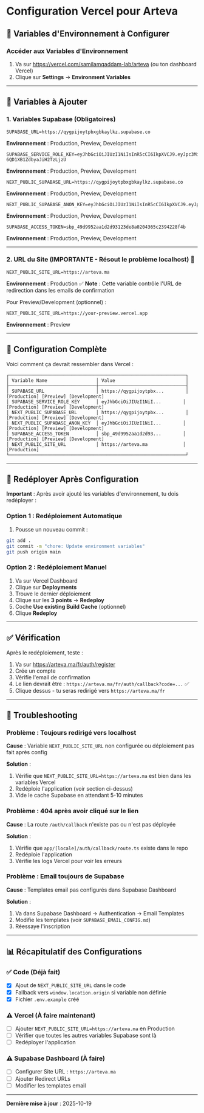 # Configuration Vercel pour Arteva

## 🚀 Variables d'Environnement à Configurer

### Accéder aux Variables d'Environnement

1. Va sur https://vercel.com/samilamqaddam-lab/arteva (ou ton dashboard Vercel)
2. Clique sur **Settings** → **Environment Variables**

---

## 📝 Variables à Ajouter

### 1. Variables Supabase (Obligatoires)

```
SUPABASE_URL=https://qygpijoytpbxgbkaylkz.supabase.co
```
**Environnement** : Production, Preview, Development

```
SUPABASE_SERVICE_ROLE_KEY=eyJhbGciOiJIUzI1NiIsInR5cCI6IkpXVCJ9.eyJpc3MiOiJzdXBhYmFzZSIsInJlZiI6InF5Z3Bpam95dHBieGdia2F5bGt6Iiwicm9sZSI6InNlcnZpY2Vfcm9sZSIsImlhdCI6MTc1OTI0ODMzMiwiZXhwIjoyMDc0ODI0MzMyfQ.AoO4J7uk3yndXnIsSz7R-6QD1XB1ZdbyaJiH2TzLjzU
```
**Environnement** : Production, Preview, Development

```
NEXT_PUBLIC_SUPABASE_URL=https://qygpijoytpbxgbkaylkz.supabase.co
```
**Environnement** : Production, Preview, Development

```
NEXT_PUBLIC_SUPABASE_ANON_KEY=eyJhbGciOiJIUzI1NiIsInR5cCI6IkpXVCJ9.eyJpc3MiOiJzdXBhYmFzZSIsInJlZiI6InF5Z3Bpam95dHBieGdia2F5bGt6Iiwicm9sZSI6ImFub24iLCJpYXQiOjE3NTkyNDgzMzIsImV4cCI6MjA3NDgyNDMzMn0.K7gHfefm4ZBdWGNatPjgpRy4gbJ78BZKSxlBmS5LlRM
```
**Environnement** : Production, Preview, Development

```
SUPABASE_ACCESS_TOKEN=sbp_49d9952aa1d2d93123de8a0204365c2394228f4b
```
**Environnement** : Production, Preview, Development

---

### 2. URL du Site (IMPORTANTE - Résout le problème localhost) 🔴

```
NEXT_PUBLIC_SITE_URL=https://arteva.ma
```
**Environnement** : Production ✅
**Note** : Cette variable contrôle l'URL de redirection dans les emails de confirmation

Pour Preview/Development (optionnel) :
```
NEXT_PUBLIC_SITE_URL=https://your-preview.vercel.app
```
**Environnement** : Preview

---

## 🎯 Configuration Complète

Voici comment ça devrait ressembler dans Vercel :

```
┌─────────────────────────────────────────────────────────────────┐
│ Variable Name                  │ Value                          │
├────────────────────────────────┼────────────────────────────────┤
│ SUPABASE_URL                   │ https://qygpijoytpbx...        │ [Production] [Preview] [Development]
│ SUPABASE_SERVICE_ROLE_KEY      │ eyJhbGciOiJIUzI1NiI...        │ [Production] [Preview] [Development]
│ NEXT_PUBLIC_SUPABASE_URL       │ https://qygpijoytpbx...        │ [Production] [Preview] [Development]
│ NEXT_PUBLIC_SUPABASE_ANON_KEY  │ eyJhbGciOiJIUzI1NiI...        │ [Production] [Preview] [Development]
│ SUPABASE_ACCESS_TOKEN          │ sbp_49d9952aa1d2d93...        │ [Production] [Preview] [Development]
│ NEXT_PUBLIC_SITE_URL           │ https://arteva.ma             │ [Production]
└─────────────────────────────────────────────────────────────────┘
```

---

## 🔄 Redéployer Après Configuration

**Important** : Après avoir ajouté les variables d'environnement, tu dois redéployer :

### Option 1 : Redéploiement Automatique
1. Pousse un nouveau commit :
```bash
git add .
git commit -m "chore: Update environment variables"
git push origin main
```

### Option 2 : Redéploiement Manuel
1. Va sur Vercel Dashboard
2. Clique sur **Deployments**
3. Trouve le dernier déploiement
4. Clique sur les **3 points** → **Redeploy**
5. Coche **Use existing Build Cache** (optionnel)
6. Clique **Redeploy**

---

## ✅ Vérification

Après le redéploiement, teste :

1. Va sur https://arteva.ma/fr/auth/register
2. Crée un compte
3. Vérifie l'email de confirmation
4. Le lien devrait être : `https://arteva.ma/fr/auth/callback?code=...` ✅
5. Clique dessus - tu seras redirigé vers `https://arteva.ma/fr`

---

## 🐛 Troubleshooting

### Problème : Toujours redirigé vers localhost

**Cause** : Variable `NEXT_PUBLIC_SITE_URL` non configurée ou déploiement pas fait après config

**Solution** :
1. Vérifie que `NEXT_PUBLIC_SITE_URL=https://arteva.ma` est bien dans les variables Vercel
2. Redéploie l'application (voir section ci-dessus)
3. Vide le cache Supabase en attendant 5-10 minutes

### Problème : 404 après avoir cliqué sur le lien

**Cause** : La route `/auth/callback` n'existe pas ou n'est pas déployée

**Solution** :
1. Vérifie que `app/[locale]/auth/callback/route.ts` existe dans le repo
2. Redéploie l'application
3. Vérifie les logs Vercel pour voir les erreurs

### Problème : Email toujours de Supabase

**Cause** : Templates email pas configurés dans Supabase Dashboard

**Solution** :
1. Va dans Supabase Dashboard → Authentication → Email Templates
2. Modifie les templates (voir `SUPABASE_EMAIL_CONFIG.md`)
3. Réessaye l'inscription

---

## 📊 Récapitulatif des Configurations

### ✅ Code (Déjà fait)
- [x] Ajout de `NEXT_PUBLIC_SITE_URL` dans le code
- [x] Fallback vers `window.location.origin` si variable non définie
- [x] Fichier `.env.example` créé

### ⚠️ Vercel (À faire maintenant)
- [ ] Ajouter `NEXT_PUBLIC_SITE_URL=https://arteva.ma` en Production
- [ ] Vérifier que toutes les autres variables Supabase sont là
- [ ] Redéployer l'application

### ⚠️ Supabase Dashboard (À faire)
- [ ] Configurer Site URL : `https://arteva.ma`
- [ ] Ajouter Redirect URLs
- [ ] Modifier les templates email

---

**Dernière mise à jour** : 2025-10-19
